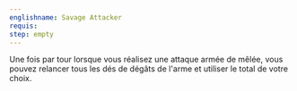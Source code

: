 ```yaml
---
englishname: Savage Attacker
requis:
step: empty
---
```

Une fois par tour lorsque vous réalisez une attaque armée de mêlée, vous pouvez relancer tous les dés de dégâts de l'arme et utiliser le total de votre choix.